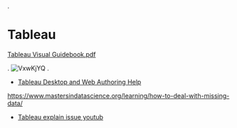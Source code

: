 
.

# Tableau


[Tableau Visual Guidebook.pdf](https://github.com/nancyalaswad90/Tableau/files/9034636/Tableau.Visual.Guidebook.pdf)

.
![VxwKjYQ](https://user-images.githubusercontent.com/36210723/174478831-716c4137-1677-4194-b167-2ed9bfbacfe4.gif)
.


- [Tableau Desktop and Web Authoring Help](https://help.tableau.com/current/pro/desktop/en-us/viz_in_tooltip.htm)


https://www.mastersindatascience.org/learning/how-to-deal-with-missing-data/

- [Tableau explain issue youtub ](https://www.youtube.com/watch?v=nG2EDnXyN3M)

